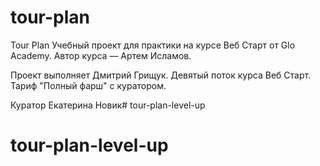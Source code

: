 # tour-plan

Tour Plan
Учебный проект для практики на курсе Веб Старт от Glo Academy. Автор курса — Артем Исламов.

Проект выполняет
Дмитрий Грищук. Девятый поток курса Веб Старт. Тариф "Полный фарш" с куратором.

Куратор
Екатерина Новик# tour-plan-level-up
# tour-plan-level-up
